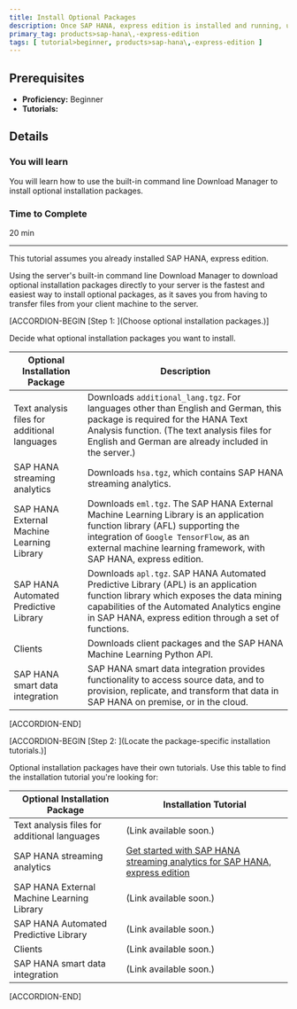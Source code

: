 ```yaml
---
title: Install Optional Packages
description: Once SAP HANA, express edition is installed and running, use the server's built-in command line Download Manager to download optional installation packages directly to your system.
primary_tag: products>sap-hana\,-express-edition
tags: [ tutorial>beginner, products>sap-hana\,-express-edition ]
---
```


<!-- loio6bb4c7e861654519bb922e7e80a77a0b -->

## Prerequisites
 - **Proficiency:** Beginner
 - **Tutorials:** 

## Details
### You will learn
You will learn how to use the built-in command line Download Manager to install optional installation packages.

### Time to Complete
20 min

---

This tutorial assumes you already installed SAP HANA, express edition.

Using the server's built-in command line Download Manager to download optional installation packages directly to your server is the fastest and easiest way to install optional packages, as it saves you from having to transfer files from your client machine to the server.

[ACCORDION-BEGIN [Step 1: ](Choose optional installation packages.)]

Decide what optional installation packages you want to install.

|Optional Installation Package|Description|
|-----------------------------|-----------|
|Text analysis files for additional languages|Downloads `additional_lang.tgz`. For languages other than English and German, this package is required for the HANA Text Analysis function. (The text analysis files for English and German are already included in the server.)|
|SAP HANA streaming analytics|Downloads `hsa.tgz`, which contains SAP HANA streaming analytics.|
|SAP HANA External Machine Learning Library|Downloads `eml.tgz`. The SAP HANA External Machine Learning Library is an application function library (AFL) supporting the integration of `Google TensorFlow`, as an external machine learning framework, with SAP HANA, express edition.|
|SAP HANA Automated Predictive Library|Downloads `apl.tgz`. SAP HANA Automated Predictive Library (APL) is an application function library which exposes the data mining capabilities of the Automated Analytics engine in SAP HANA, express edition through a set of functions.|
|Clients|Downloads client packages and the SAP HANA Machine Learning Python API.|
|SAP HANA smart data integration|SAP HANA smart data integration provides functionality to access source data, and to provision, replicate, and transform that data in SAP HANA on premise, or in the cloud.|

[ACCORDION-END]

[ACCORDION-BEGIN [Step 2: ](Locate the package-specific installation tutorials.)]

Optional installation packages have their own tutorials. Use this table to find the installation tutorial you're looking for:

|Optional Installation Package|Installation Tutorial|
|-----------------------------|---------------------|
|Text analysis files for additional languages|(Link available soon.)|
|SAP HANA streaming analytics| [Get started with SAP HANA streaming analytics for SAP HANA, express edition](https://www.sap.com/developer/groups/sds-hxe-get-started.html) |
|SAP HANA External Machine Learning Library|(Link available soon.)|
|SAP HANA Automated Predictive Library|(Link available soon.)|
|Clients|(Link available soon.)|
|SAP HANA smart data integration|(Link available soon.)|

[ACCORDION-END]


